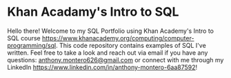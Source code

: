 # Khan Acadamy's Intro to SQL

Hello there! Welcome to my SQL Portfolio using Khan Academy's Intro to SQL course https://www.khanacademy.org/computing/computer-programming/sql. This code repository contains examples of SQL I've written. Feel free to take a look and reach out via email if you have any questions: anthony.montero626@gmail.com or connect with me through my LinkedIn https://www.linkedin.com/in/anthony-montero-6aa87592!
